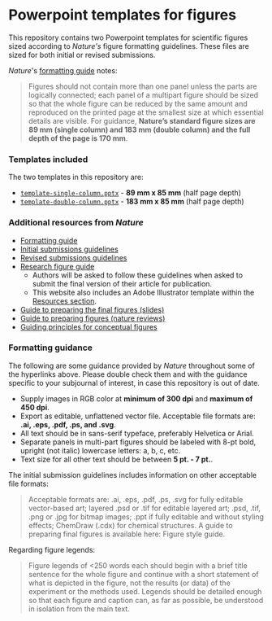 # Powerpoint templates for figures
This repository contains two Powerpoint templates for scientific figures sized according to _Nature's_ figure formatting guidelines. These files are sized for both initial or revised submissions.

_Nature_'s [formatting guide](https://www.nature.com/nature/for-authors/formatting-guide) notes:
> Figures should not contain more than one panel unless the parts are logically connected; each panel of a multipart figure should be sized so that the whole figure can be reduced by the same amount and reproduced on the printed page at the smallest size at which essential details are visible. For guidance, **Nature’s standard figure sizes are 89 mm (single column) and 183 mm (double column) and the full depth of the page is 170 mm**.

### Templates included
The two templates in this repository are:
- [`template-single-column.pptx`](template-single-column.pptx) - **89 mm x 85 mm** (half page depth)
- [`template-double-column.pptx`](template-double-column.pptx) - **183 mm x 85 mm** (half page depth)

### Additional resources from _Nature_
- [Formatting guide](https://www.nature.com/nature/for-authors/formatting-guide)
- [Initial submissions guidelines](https://www.nature.com/nature/for-authors/initial-submission)
- [Revised submissions guidelines](https://www.nature.com/nature/for-authors/final-submission)
- [Research figure guide](https://research-figure-guide.nature.com)
  - Authors will be asked to follow these guidelines when asked to submit the final version of their article for publication.
  - This website also includes an Adobe Illustrator template within the [Resources section](https://research-figure-guide.nature.com/resources/templates/).
- [Guide to preparing the final figures (slides)](https://www.nature.com/documents/Final_guide_to_authors.pdf)
- [Guide to preparing figures (nature reviews)](https://www.nature.com/documents/natrev-figure-guidelines-v1.pdf)
- [Guiding principles for conceptual figures](https://www.nature.com/documents/Nature_scientific_illustration_author_guide.pdf)

### Formatting guidance
The following are some guidance provided by _Nature_ throughout some of the hyperlinks above. Please double check them and with the guidance specific to your subjournal of interest, in case this repository is out of date.
- Supply images in RGB color at **minimum of 300 dpi** and **maximum of 450 dpi**.
- Export as editable, unflattened vector file. Acceptable file formats are: **.ai, .eps, .pdf, .ps, and .svg**.
- All text should be in sans-serif typeface, preferably Helvetica or Arial.
- Separate panels in multi-part figures should be labeled with 8-pt bold, upright (not italic) lowercase letters: a, b, c, etc.
- Text size for all other text should be between **5 pt. - 7 pt.**. 

The initial submission guidelines includes information on other acceptable file formats:
> Acceptable formats are: .ai, .eps, .pdf, .ps, .svg for fully editable vector-based art; layered .psd or .tif for editable layered art; .psd, .tif, .png or .jpg for bitmap images; .ppt if fully editable and without styling effects; ChemDraw (.cdx) for chemical structures. A guide to preparing final figures is available here: Figure style guide.

Regarding figure legends:
> Figure legends of <250 words each should begin with a brief title sentence for the whole figure and continue with a short statement of what is depicted in the figure, not the results (or data) of the experiment or the methods used. Legends should be detailed enough so that each figure and caption can, as far as possible, be understood in isolation from the main text.

